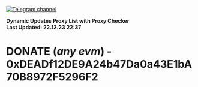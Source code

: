 [![Telegram channel](https://img.shields.io/endpoint?url=https://runkit.io/damiankrawczyk/telegram-badge/branches/master?url=https://t.me/n4z4v0d)](https://t.me/n4z4v0d) 

**Dynamic Updates Proxy List with Proxy Checker**  
**Last Updated: 22.12.23 22:37**

# DONATE (_any evm_) - 0xDEADf12DE9A24b47Da0a43E1bA70B8972F5296F2
